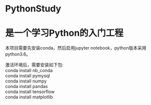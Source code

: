 # PythonStudy
是一个学习Python的入门工程
===============
本项目需要先安装conda，然后启用jupyter notebook，python版本采用python3.6。

激活环境后，需要安装如下包:<br>
conda install nb_conda<br>
conda install pymysql<br>
conda install numpy<br>
conda install pandas<br>
conda install tensorflow<br>
conda install matplotlib<br>


